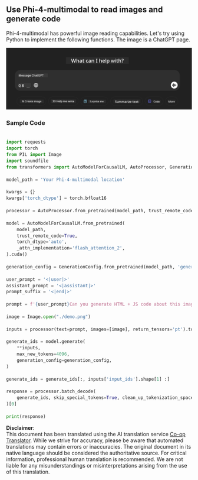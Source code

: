 <!--
CO_OP_TRANSLATOR_METADATA:
{
  "original_hash": "83b94a515637dffaea3bae99278561a6",
  "translation_date": "2025-07-17T05:06:40+00:00",
  "source_file": "md/02.Application/04.Vision/Phi4/CreateFrontend/README.md",
  "language_code": "en"
}
-->
## **Use Phi-4-multimodal to read images and generate code**

Phi-4-multimodal has powerful image reading capabilities. Let's try using Python to implement the following functions. The image is a ChatGPT page.

![demo](../../../../../../../translated_images/demo.609a55a7a2b9ed27c7509d776f123d0a57fcbaa27f353af8b10fa764c1f9edea.en.png)

### **Sample Code**



```python

import requests
import torch
from PIL import Image
import soundfile
from transformers import AutoModelForCausalLM, AutoProcessor, GenerationConfig,pipeline,AutoTokenizer

model_path = 'Your Phi-4-multimodal location'

kwargs = {}
kwargs['torch_dtype'] = torch.bfloat16

processor = AutoProcessor.from_pretrained(model_path, trust_remote_code=True)

model = AutoModelForCausalLM.from_pretrained(
    model_path,
    trust_remote_code=True,
    torch_dtype='auto',
    _attn_implementation='flash_attention_2',
).cuda()

generation_config = GenerationConfig.from_pretrained(model_path, 'generation_config.json')

user_prompt = '<|user|>'
assistant_prompt = '<|assistant|>'
prompt_suffix = '<|end|>'

prompt = f'{user_prompt}Can you generate HTML + JS code about this image <|image_1|> ? Please step by step {prompt_suffix}{assistant_prompt}'

image = Image.open("./demo.png")

inputs = processor(text=prompt, images=[image], return_tensors='pt').to('cuda:0')

generate_ids = model.generate(
    **inputs,
    max_new_tokens=4096,
    generation_config=generation_config,
)

generate_ids = generate_ids[:, inputs['input_ids'].shape[1] :]

response = processor.batch_decode(
    generate_ids, skip_special_tokens=True, clean_up_tokenization_spaces=False
)[0]

print(response)

```

**Disclaimer**:  
This document has been translated using the AI translation service [Co-op Translator](https://github.com/Azure/co-op-translator). While we strive for accuracy, please be aware that automated translations may contain errors or inaccuracies. The original document in its native language should be considered the authoritative source. For critical information, professional human translation is recommended. We are not liable for any misunderstandings or misinterpretations arising from the use of this translation.